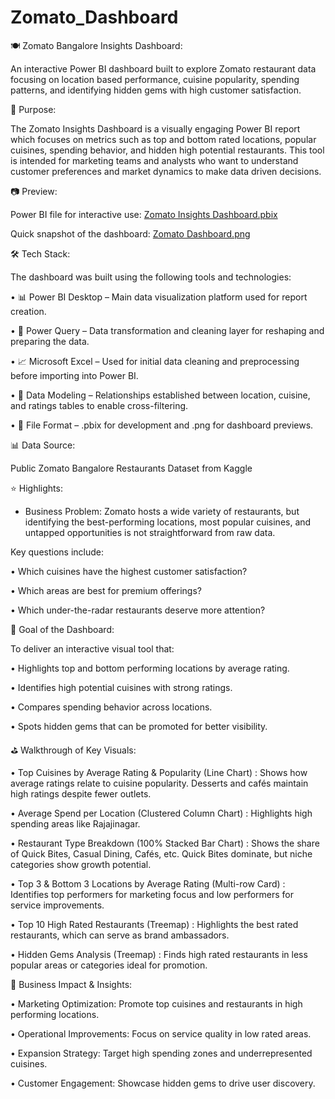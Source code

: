 # Zomato_Dashboard
🍽️ Zomato Bangalore Insights Dashboard:

An interactive Power BI dashboard built to explore Zomato restaurant data focusing on location based performance, cuisine popularity, spending patterns, and identifying hidden gems with high customer satisfaction.

📄 Purpose:

The Zomato Insights Dashboard is a visually engaging Power BI report which focuses on metrics such as top and bottom rated locations, popular cuisines, spending behavior, and hidden high potential restaurants. This tool is intended for marketing teams and analysts who want to understand customer preferences and market dynamics to make data driven decisions.

📷 Preview:

Power BI file for interactive use: [Zomato Insights Dashboard.pbix](https://github.com/sanskratiii/Zomato_Dashboard/blob/main/Zomato%20Insights%20Dashboard.pbix)

Quick snapshot of the dashboard: [Zomato Dashboard.png](https://github.com/sanskratiii/Zomato_Dashboard/blob/main/Zomato%20Dashboard.png)

🛠 Tech Stack:

The dashboard was built using the following tools and technologies:

•	📊 Power BI Desktop – Main data visualization platform used for report creation.

•	📂 Power Query – Data transformation and cleaning layer for reshaping and preparing the data.

•	📈 Microsoft Excel – Used for initial data cleaning and preprocessing before importing into Power BI.

•	📝 Data Modeling – Relationships established between location, cuisine, and ratings tables to enable cross-filtering.

•	📁 File Format – .pbix for development and .png for dashboard previews.

📊 Data Source:

Public Zomato  Bangalore Restaurants Dataset from Kaggle

⭐ Highlights:

- Business Problem:
Zomato hosts a wide variety of restaurants, but identifying the best-performing locations, most popular cuisines, and untapped opportunities is not straightforward from raw data.

Key questions include:

•	Which cuisines have the highest customer satisfaction?

•	Which areas are best for premium offerings?

•	Which under-the-radar restaurants deserve more attention?

🎯 Goal of the Dashboard:

To deliver an interactive visual tool that:

•	Highlights top and bottom performing locations by average rating.

•	Identifies high potential cuisines with strong ratings.

•	Compares spending behavior across locations.

•	Spots hidden gems that can be promoted for better visibility.

⛳ Walkthrough of Key Visuals:

•	Top Cuisines by Average Rating & Popularity (Line Chart) : Shows how average ratings relate to cuisine popularity. Desserts and cafés maintain high ratings despite fewer outlets.

•	Average Spend per Location (Clustered Column Chart) : Highlights high spending areas like Rajajinagar.

•	Restaurant Type Breakdown (100% Stacked Bar Chart) :	Shows the share of Quick Bites, Casual Dining, Cafés, etc. Quick Bites dominate, but niche categories show growth potential.

•	Top 3 & Bottom 3 Locations by Average Rating (Multi-row Card) :	Identifies top performers for marketing focus and low performers for service improvements.

•	Top 10 High Rated Restaurants (Treemap) :	Highlights the best rated restaurants, which can serve as brand ambassadors.

•	Hidden Gems Analysis (Treemap) :	Finds high rated restaurants in less popular areas or categories ideal for promotion.


💼 Business Impact & Insights:

•	Marketing Optimization: Promote top cuisines and restaurants in high performing locations.

•	Operational Improvements: Focus on service quality in low rated areas.

•	Expansion Strategy: Target high spending zones and underrepresented cuisines.

•	Customer Engagement: Showcase hidden gems to drive user discovery.
